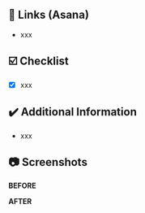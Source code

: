 ## 🔗  Links (Asana)

- xxx

## ☑️ Checklist

- [x] xxx

## ✔️  Additional Information

- xxx

## 📷  Screenshots

**BEFORE**

**AFTER**


